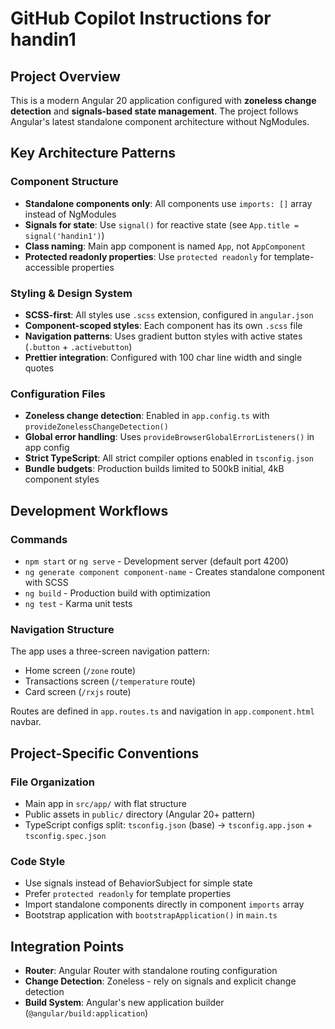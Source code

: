 # GitHub Copilot Instructions for handin1

## Project Overview
This is a modern Angular 20 application configured with **zoneless change detection** and **signals-based state management**. The project follows Angular's latest standalone component architecture without NgModules.

## Key Architecture Patterns

### Component Structure
- **Standalone components only**: All components use `imports: []` array instead of NgModules
- **Signals for state**: Use `signal()` for reactive state (see `App.title = signal('handin1')`)
- **Class naming**: Main app component is named `App`, not `AppComponent`
- **Protected readonly properties**: Use `protected readonly` for template-accessible properties

### Styling & Design System
- **SCSS-first**: All styles use `.scss` extension, configured in `angular.json`
- **Component-scoped styles**: Each component has its own `.scss` file
- **Navigation patterns**: Uses gradient button styles with active states (`.button` + `.activebutton`)
- **Prettier integration**: Configured with 100 char line width and single quotes

### Configuration Files
- **Zoneless change detection**: Enabled in `app.config.ts` with `provideZonelessChangeDetection()`
- **Global error handling**: Uses `provideBrowserGlobalErrorListeners()` in app config
- **Strict TypeScript**: All strict compiler options enabled in `tsconfig.json`
- **Bundle budgets**: Production builds limited to 500kB initial, 4kB component styles

## Development Workflows

### Commands
- `npm start` or `ng serve` - Development server (default port 4200)
- `ng generate component component-name` - Creates standalone component with SCSS
- `ng build` - Production build with optimization
- `ng test` - Karma unit tests

### Navigation Structure
The app uses a three-screen navigation pattern:
- Home screen (`/zone` route)
- Transactions screen (`/temperature` route) 
- Card screen (`/rxjs` route)

Routes are defined in `app.routes.ts` and navigation in `app.component.html` navbar.

## Project-Specific Conventions

### File Organization
- Main app in `src/app/` with flat structure
- Public assets in `public/` directory (Angular 20+ pattern)
- TypeScript configs split: `tsconfig.json` (base) → `tsconfig.app.json` + `tsconfig.spec.json`

### Code Style
- Use signals instead of BehaviorSubject for simple state
- Prefer `protected readonly` for template properties
- Import standalone components directly in component `imports` array
- Bootstrap application with `bootstrapApplication()` in `main.ts`

## Integration Points
- **Router**: Angular Router with standalone routing configuration
- **Change Detection**: Zoneless - rely on signals and explicit change detection
- **Build System**: Angular's new application builder (`@angular/build:application`)

